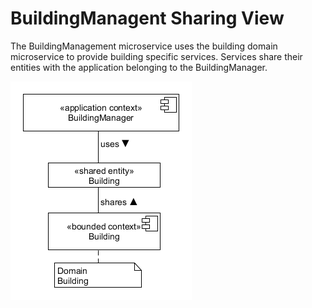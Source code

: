 # BuildingManagent Sharing View

The BuildingManagement microservice uses the building domain microservice to provide building specific services. Services share their entities with the application belonging to the BuildingManager.

![BuildingManagement Sharing View](../figures/building_management_sharing_view.png)


